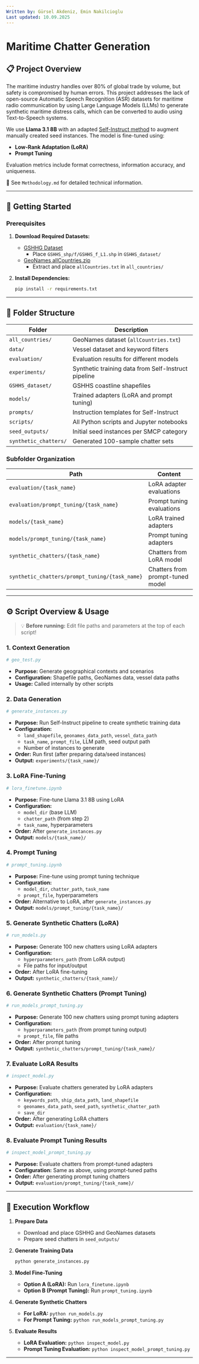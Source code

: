 ```yaml
---
Written by: Gürsel Akdeniz, Emin Nakilcioglu
Last updated: 10.09.2025
---
```

# Maritime Chatter Generation

## 📋 Project Overview

The maritime industry handles over 80% of global trade by volume, but safety is compromised by human errors. This project addresses the lack of open-source Automatic Speech Recognition (ASR) datasets for maritime radio communication by using Large Language Models (LLMs) to generate synthetic maritime distress calls, which can be converted to audio using Text-to-Speech systems.

We use **Llama 3.1 8B** with an adapted [Self-Instruct method](https://doi.org/10.48550/arXiv.2212.10560) to augment manually created seed instances. The model is fine-tuned using:
- **Low-Rank Adaptation (LoRA)**
- **Prompt Tuning**

Evaluation metrics include format correctness, information accuracy, and uniqueness.

📘 See `Methodology.md` for detailed technical information.

---

## 🚀 Getting Started

### Prerequisites

1. **Download Required Datasets:**
   - [GSHHG Dataset](https://www.soest.hawaii.edu/pwessel/gshhg/)
     - Place `GSHHS_shp/f/GSHHS_f_L1.shp` in `GSHHS_dataset/`
   - [GeoNames allCountries.zip](https://download.geonames.org/export/dump/)
     - Extract and place `allCountries.txt` in `all_countries/`

2. **Install Dependencies:**
   ```bash
   pip install -r requirements.txt
   ```

---

## 📁 Folder Structure

| Folder | Description |
|--------|-------------|
| `all_countries/` | GeoNames dataset (`allCountries.txt`) |
| `data/` | Vessel dataset and keyword filters |
| `evaluation/` | Evaluation results for different models |
| `experiments/` | Synthetic training data from Self-Instruct pipeline |
| `GSHHS_dataset/` | GSHHS coastline shapefiles |
| `models/` | Trained adapters (LoRA and prompt tuning) |
| `prompts/` | Instruction templates for Self-Instruct |
| `scripts/` | All Python scripts and Jupyter notebooks |
| `seed_outputs/` | Initial seed instances per SMCP category |
| `synthetic_chatters/` | Generated 100-sample chatter sets |

### Subfolder Organization

| Path | Content |
|------|---------|
| `evaluation/{task_name}` | LoRA adapter evaluations |
| `evaluation/prompt_tuning/{task_name}` | Prompt tuning evaluations |
| `models/{task_name}` | LoRA trained adapters |
| `models/prompt_tuning/{task_name}` | Prompt tuning adapters |
| `synthetic_chatters/{task_name}` | Chatters from LoRA model |
| `synthetic_chatters/prompt_tuning/{task_name}` | Chatters from prompt-tuned model |

---

## ⚙️ Script Overview & Usage

> 💡 **Before running:** Edit file paths and parameters at the top of each script!

### 1. Context Generation
```python
# geo_test.py
```
- **Purpose:** Generate geographical contexts and scenarios
- **Configuration:** Shapefile paths, GeoNames data, vessel data paths
- **Usage:** Called internally by other scripts

### 2. Data Generation
```python
# generate_instances.py
```
- **Purpose:** Run Self-Instruct pipeline to create synthetic training data
- **Configuration:** 
  - `land_shapefile`, `geonames_data_path`, `vessel_data_path`
  - `task_name`, `prompt_file`, LLM path, seed output path
  - Number of instances to generate
- **Order:** Run first (after preparing data/seed instances)
- **Output:** `experiments/{task_name}/`

### 3. LoRA Fine-Tuning
```python
# lora_finetune.ipynb
```
- **Purpose:** Fine-tune Llama 3.1 8B using LoRA
- **Configuration:** 
  - `model_dir` (base LLM)
  - `chatter_path` (from step 2)
  - `task_name`, hyperparameters
- **Order:** After `generate_instances.py`
- **Output:** `models/{task_name}/`

### 4. Prompt Tuning
```python
# prompt_tuning.ipynb
```
- **Purpose:** Fine-tune using prompt tuning technique
- **Configuration:** 
  - `model_dir`, `chatter_path`, `task_name`
  - `prompt_file`, hyperparameters
- **Order:** Alternative to LoRA, after `generate_instances.py`
- **Output:** `models/prompt_tuning/{task_name}/`

### 5. Generate Synthetic Chatters (LoRA)
```python
# run_models.py
```
- **Purpose:** Generate 100 new chatters using LoRA adapters
- **Configuration:** 
  - `hyperparameters_path` (from LoRA output)
  - File paths for input/output
- **Order:** After LoRA fine-tuning
- **Output:** `synthetic_chatters/{task_name}/`

### 6. Generate Synthetic Chatters (Prompt Tuning)
```python
# run_models_prompt_tuning.py
```
- **Purpose:** Generate 100 new chatters using prompt tuning adapters
- **Configuration:** 
  - `hyperparameters_path` (from prompt tuning output)
  - `prompt_file`, file paths
- **Order:** After prompt tuning
- **Output:** `synthetic_chatters/prompt_tuning/{task_name}/`

### 7. Evaluate LoRA Results
```python
# inspect_model.py
```
- **Purpose:** Evaluate chatters generated by LoRA adapters
- **Configuration:** 
  - `keywords_path`, `ship_data_path`, `land_shapefile`
  - `geonames_data_path`, `seed_path`, `synthetic_chatter_path`
  - `save_dir`
- **Order:** After generating LoRA chatters
- **Output:** `evaluation/{task_name}/`

### 8. Evaluate Prompt Tuning Results
```python
# inspect_model_prompt_tuning.py
```
- **Purpose:** Evaluate chatters from prompt-tuned adapters
- **Configuration:** Same as above, using prompt-tuned paths
- **Order:** After generating prompt tuning chatters
- **Output:** `evaluation/prompt_tuning/{task_name}/`

---

## 🔄 Execution Workflow

1. **Prepare Data**
   - Download and place GSHHG and GeoNames datasets
   - Prepare seed chatters in `seed_outputs/`

2. **Generate Training Data**
   ```bash
   python generate_instances.py
   ```

3. **Model Fine-Tuning**
   - **Option A (LoRA):** Run `lora_finetune.ipynb`
   - **Option B (Prompt Tuning):** Run `prompt_tuning.ipynb`

4. **Generate Synthetic Chatters**
   - **For LoRA:** `python run_models.py`
   - **For Prompt Tuning:** `python run_models_prompt_tuning.py`

5. **Evaluate Results**
   - **LoRA Evaluation:** `python inspect_model.py`
   - **Prompt Tuning Evaluation:** `python inspect_model_prompt_tuning.py`

---
